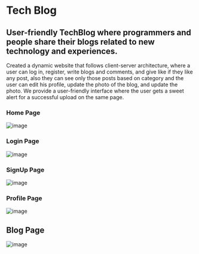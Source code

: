 # Tech Blog
## User-friendly TechBlog where programmers and people share their blogs related to new technology and experiences.
Created a dynamic website that follows client-server architecture, where a user can log in, register, write blogs and comments, and give like if they like any post, also they can see only those posts based on category and the user can edit his profile, update the photo of the blog, and update the photo. We provide 
a user-friendly interface where the user gets a sweet alert for a successful upload on the same page. 
### Home Page
![image](https://github.com/user-attachments/assets/980a28b2-5585-4a57-95e3-5f9ca18f3b03)
### Login Page
![image](https://github.com/user-attachments/assets/c26d0689-35fe-416e-99d1-c3074e5d5dcd)
### SignUp Page
![image](https://github.com/user-attachments/assets/6d1ae701-7c51-409e-87ca-a9208e0a113e)
### Profile Page
![image](https://github.com/user-attachments/assets/a9f6b97c-b62b-407d-af40-212acc46bd61)
## Blog Page
![image](https://github.com/user-attachments/assets/ddd2e79e-6bc4-4a6d-973c-328e9385f39d)








